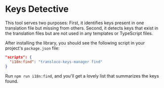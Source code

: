 # Keys Detective

This tool serves two purposes: First, it identifies keys present in one translation file but missing from others. Second, it detects keys that exist in the translation files but are not used in any templates or TypeScript files.

After installing the library, you should see the following script in your project's `package.json` file:

```json
"scripts": {
  "i18n:find": "transloco-keys-manager find"
}
```

Run `npm run i18n:find`, and you'll get a lovely list that summarizes the keys found.
